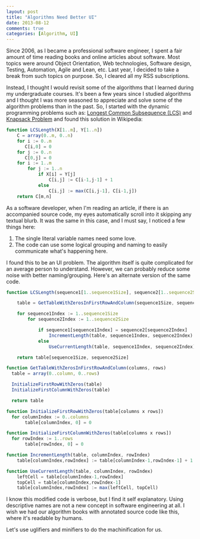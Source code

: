 ```yaml
---
layout: post
title: "Algorithms Need Better UI"
date: 2013-08-12
comments: true
categories: [Algorithm, UI]
---
```


Since 2006, as I became a professional software engineer, I spent a fair amount of time reading books and online articles about software. Most topics were around Object Orientation, Web technologies, Software design, Testing, Automation, Agile and Lean, etc. Last year, I decided to take a break from such topics on purpose. So, I cleared all my RSS subscriptions.

Instead, I thought I would revisit some of the algorithms that I learned during my undergraduate courses. It's been a few years since I studied algorithms and I thought I was more seasoned to appreciate and solve some of the algorithm problems than in the past. So, I started with the dynamic programming problems such as: [Longest Common Subsequence (LCS)](http://en.wikipedia.org/wiki/Longest_common_subsequence_problem) and [Knapsack Problem](http://en.wikipedia.org/wiki/Knapsack_problem) and found this solution in Wikipedia:

```js Source code for finding the lenght of the Longest Common Subsequence
function LCSLength(X[1..m], Y[1..n])
    C = array(0..m, 0..n)
    for i := 0..m
       C[i,0] = 0
    for j := 0..n
       C[0,j] = 0
    for i := 1..m
        for j := 1..n
            if X[i] = Y[j]
                C[i,j] := C[i-1,j-1] + 1
            else
                C[i,j] := max(C[i,j-1], C[i-1,j])
    return C[m,n]
```

As a software developer, when I'm reading an article, if there is an accompanied source code, my eyes automatically scroll into it skipping any textual blurb. It was the same in this case, and I must say, I noticed a few things here:

1. The single literal variable names need some love.
2. The code can use some logical grouping and naming to easily communicate what's happening here.

I found this to be an UI problem. The algorithm itself is quite complicated for an average person to understand. However, we can probably reduce some noise with better naming/grouping. Here's an alternate version of the same code.

```js Modified source code, with descriptive names
function LCSLength(sequence1[1..sequence1Size], sequence2[1..sequence2Size])

    table = GetTableWithZerosInFirstRowAndColumn(sequence1Size, sequence2Size)

    for sequence1Index := 1..sequence1Size
        for sequence2Index := 1..sequence2Size

            if sequence1[sequence1Index] = sequence2[sequence2Index]
				IncrementLength(table, sequence1Index, sequence2Index)
            else
				UseCurrentLength(table, sequence1Index, sequence2Index)

    return table[sequence1Size, sequence2Size]

function GetTableWithZerosInFirstRowAndColumn(columns, rows)
  table = array(0..column, 0..rows)

  InitializeFirstRowWithZeros(table)
  InitializeFirstColumnWithZeros(table)

  return table

function InitializeFirstRowWithZeros(table[columns x rows])
  for columnIndex := 0..columns
       table[columnIndex, 0] = 0

function InitializeFirstColumnWithZeros(table[columns x rows])
  for rowIndex := 1..rows
       table[rowIndex, 0] = 0

function IncrementLength(table, columnIndex, rowIndex)
    table[columnIndex,rowIndex] := table[columnIndex-1,rowIndex-1] + 1

function UseCurrentLength(table, columnIndex, rowIndex)
    leftCell = table[columnIndex-1,rowIndex]
    topCell = table[columnIndex,rowIndex-1]
    table[columnIndex,rowIndex] := max(leftCell, topCell)

```

I know this modified code is verbose, but I find it self explanatory. Using descriptive names are not a new concept in software engineering at all. I wish we had our algorithm books with annotated source code like this, where it's readable by humans.

Let's use uglifiers and minifiers to do the machinification for us.